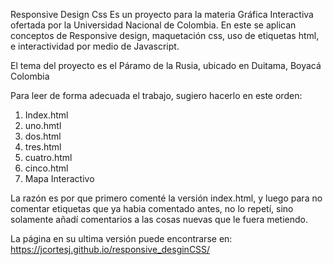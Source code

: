 Responsive Design Css 
Es un proyecto para la materia Gráfica Interactiva ofertada por la Universidad Nacional de Colombia. En este se aplican conceptos de Responsive design, maquetación css, uso de etiquetas html, e interactividad por medio de Javascript.

El tema del proyecto es el Páramo de la Rusia, ubicado en Duitama, Boyacá Colombia


Para leer de forma adecuada el trabajo, sugiero hacerlo en 
este orden:
1. Index.html
2. uno.hmtl
3. dos.html
4. tres.html
5. cuatro.html
6. cinco.html
7. Mapa Interactivo

La razón es por que primero comenté la versión index.html, y luego para no
comentar etiquetas que ya habia comentado antes, no lo repetí, sino solamente añadí 
comentarios a las cosas nuevas que le fuera metiendo.

La página en su ultima versión puede encontrarse en: https://jcortesj.github.io/responsive_desginCSS/

